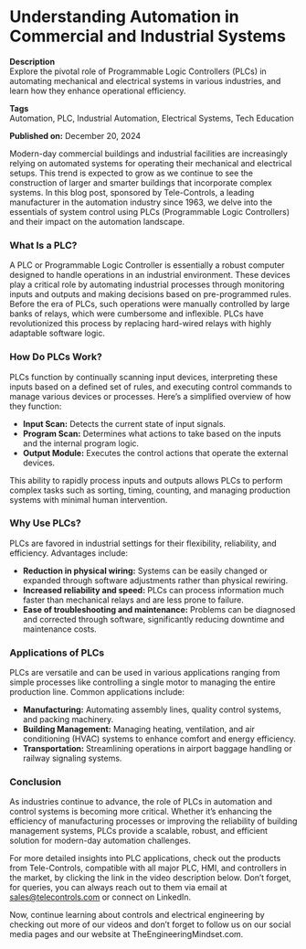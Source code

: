 # Understanding Automation in Commercial and Industrial Systems

**Description**  
Explore the pivotal role of Programmable Logic Controllers (PLCs) in automating mechanical and electrical systems in various industries, and learn how they enhance operational efficiency.

**Tags**  
Automation, PLC, Industrial Automation, Electrical Systems, Tech Education

**Published on:** December 20, 2024

Modern-day commercial buildings and industrial facilities are increasingly relying on automated systems for operating their mechanical and electrical setups. This trend is expected to grow as we continue to see the construction of larger and smarter buildings that incorporate complex systems. In this blog post, sponsored by Tele-Controls, a leading manufacturer in the automation industry since 1963, we delve into the essentials of system control using PLCs (Programmable Logic Controllers) and their impact on the automation landscape.

### What Is a PLC?

A PLC or Programmable Logic Controller is essentially a robust computer designed to handle operations in an industrial environment. These devices play a critical role by automating industrial processes through monitoring inputs and outputs and making decisions based on pre-programmed rules. Before the era of PLCs, such operations were manually controlled by large banks of relays, which were cumbersome and inflexible. PLCs have revolutionized this process by replacing hard-wired relays with highly adaptable software logic.

### How Do PLCs Work?

PLCs function by continually scanning input devices, interpreting these inputs based on a defined set of rules, and executing control commands to manage various devices or processes. Here’s a simplified overview of how they function:
- **Input Scan:** Detects the current state of input signals.
- **Program Scan:** Determines what actions to take based on the inputs and the internal program logic.
- **Output Module:** Executes the control actions that operate the external devices.
  
This ability to rapidly process inputs and outputs allows PLCs to perform complex tasks such as sorting, timing, counting, and managing production systems with minimal human intervention.

### Why Use PLCs?

PLCs are favored in industrial settings for their flexibility, reliability, and efficiency. Advantages include:
- **Reduction in physical wiring:** Systems can be easily changed or expanded through software adjustments rather than physical rewiring.
- **Increased reliability and speed:** PLCs can process information much faster than mechanical relays and are less prone to failure.
- **Ease of troubleshooting and maintenance:** Problems can be diagnosed and corrected through software, significantly reducing downtime and maintenance costs.

### Applications of PLCs

PLCs are versatile and can be used in various applications ranging from simple processes like controlling a single motor to managing the entire production line. Common applications include:
- **Manufacturing:** Automating assembly lines, quality control systems, and packing machinery.
- **Building Management:** Managing heating, ventilation, and air conditioning (HVAC) systems to enhance comfort and energy efficiency.
- **Transportation:** Streamlining operations in airport baggage handling or railway signaling systems.

### Conclusion

As industries continue to advance, the role of PLCs in automation and control systems is becoming more critical. Whether it’s enhancing the efficiency of manufacturing processes or improving the reliability of building management systems, PLCs provide a scalable, robust, and efficient solution for modern-day automation challenges.

For more detailed insights into PLC applications, check out the products from Tele-Controls, compatible with all major PLC, HMI, and controllers in the market, by clicking the link in the video description below. Don’t forget, for queries, you can always reach out to them via email at sales@telecontrols.com or connect on LinkedIn.

Now, continue learning about controls and electrical engineering by checking out more of our videos and don’t forget to follow us on our social media pages and our website at TheEngineeringMindset.com.